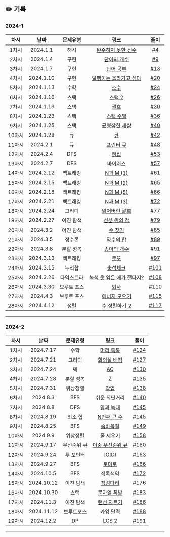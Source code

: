 ## ✏️ 기록

### 2024-1
| 차시 |    날짜    | 문제유형 | 링크 | 풀이 |
|:----:|:---------:|:----:|:-----:|:----:|
| 1차시 | 2024.1.1 |  해시  |  <a href= "https://school.programmers.co.kr/learn/courses/30/lessons/42576">완주하지 못한 선수</a> |[#4](https://github.com/AlgoLeadMe/AlgoLeadMe-4/pull/4) |
| 2차시 | 2024.1.4 |  구현 |  <a href= "https://www.acmicpc.net/problem/1152">단어의 개수</a> |[#9](https://github.com/AlgoLeadMe/AlgoLeadMe-4/pull/9) |
| 3차시 | 2024.1.7 |  구현 |  <a href= "https://www.acmicpc.net/problem/1157">단어 공부</a> |[#13](https://github.com/AlgoLeadMe/AlgoLeadMe-4/pull/13) |
| 4차시 | 2024.1.10 |  구현 |  <a href= "https://www.acmicpc.net/problem/2869">달팽이는 올라가고 싶다</a> |[#20](https://github.com/AlgoLeadMe/AlgoLeadMe-4/pull/20) |
| 5차시 | 2024.1.13 |  수학 |  <a href= "https://www.acmicpc.net/problem/2581">소수</a> |[#24](https://github.com/AlgoLeadMe/AlgoLeadMe-4/pull/24) |
| 6차시 | 2024.1.16 |  스택 |  <a href= "https://www.acmicpc.net/problem/28278">스택 2</a> |[#26](https://github.com/AlgoLeadMe/AlgoLeadMe-4/pull/26) |
| 7차시 | 2024.1.19 |  스택 |  <a href= "https://www.acmicpc.net/problem/9012">괄호</a> |[#30](https://github.com/AlgoLeadMe/AlgoLeadMe-4/pull/30) |
| 8차시 | 2024.1.23 |  스택 |  <a href= "https://www.acmicpc.net/problem/1874">스택 수열</a> |[#36](https://github.com/AlgoLeadMe/AlgoLeadMe-4/pull/36) |
| 9차시 | 2024.1.25 |  스택 |  <a href= "https://www.acmicpc.net/problem/4949">균형잡힌 세상</a> |[#40](https://github.com/AlgoLeadMe/AlgoLeadMe-4/pull/40) |
| 10차시 | 2024.1.28 |  큐 |  <a href= "https://www.acmicpc.net/problem/10845">큐</a> |[#42](https://github.com/AlgoLeadMe/AlgoLeadMe-4/pull/42) |
| 11차시 | 2024.2.1 |  큐 |  <a href= "https://www.acmicpc.net/problem/1966">프린터 큐</a> |[#48](https://github.com/AlgoLeadMe/AlgoLeadMe-4/pull/48) |
| 12차시 | 2024.2.4 |  DFS |  <a href= "https://www.acmicpc.net/problem/3109">빵집</a> |[#53](https://github.com/AlgoLeadMe/AlgoLeadMe-4/pull/53) |
| 13차시 | 2024.2.7 |  DFS |  <a href= "https://www.acmicpc.net/problem/2606">바이러스</a> |[#57](https://github.com/AlgoLeadMe/AlgoLeadMe-4/pull/57) |
| 14차시 | 2024.2.12 |  백트래킹 |  <a href= "https://www.acmicpc.net/problem/15649">N과 M (1)</a> |[#61](https://github.com/AlgoLeadMe/AlgoLeadMe-4/pull/61) |
| 15차시 | 2024.2.15 |  백트래킹 |  <a href= "https://www.acmicpc.net/problem/15650">N과 M (2)</a> |[#65](https://github.com/AlgoLeadMe/AlgoLeadMe-4/pull/65) |
| 16차시 | 2024.2.18 |  백트래킹 |  <a href= "https://www.acmicpc.net/problem/15654">N과 M (5)</a> |[#66](https://github.com/AlgoLeadMe/AlgoLeadMe-4/pull/66) |
| 17차시 | 2024.2.21 |  백트래킹 |  <a href= "https://www.acmicpc.net/problem/15651">N과 M (3)</a> |[#72](https://github.com/AlgoLeadMe/AlgoLeadMe-4/pull/72) |
| 18차시 | 2024.2.24 |  그리디 |  <a href= "https://www.acmicpc.net/problem/1541">잃어버린 괄호</a> |[#77](https://github.com/AlgoLeadMe/AlgoLeadMe-4/pull/77) |
| 19차시 | 2024.2.27 |  이진 탐색 |  <a href= "https://www.acmicpc.net/problem/11663">선분 위의 점</a> |[#79](https://github.com/AlgoLeadMe/AlgoLeadMe-4/pull/79) |
| 20차시 | 2024.3.2 |  이진 탐색 |  <a href= "https://www.acmicpc.net/problem/1920">수 찾기</a> |[#85](https://github.com/AlgoLeadMe/AlgoLeadMe-4/pull/85) |
| 21차시 | 2024.3.5 |  정수론 |  <a href= "https://www.acmicpc.net/problem/17425">약수의 합</a> |[#89](https://github.com/AlgoLeadMe/AlgoLeadMe-4/pull/89) |
| 22차시 | 2024.3.8 | 분할 정복 |  <a href= "https://www.acmicpc.net/problem/1780">종이의 개수</a> |[#91](https://github.com/AlgoLeadMe/AlgoLeadMe-4/pull/91) |
| 23차시 | 2024.3.13 | 백트래킹 |  <a href= "https://www.acmicpc.net/problem/6603">로또</a> |[#97](https://github.com/AlgoLeadMe/AlgoLeadMe-4/pull/97) |
| 24차시 | 2024.3.15 | 누적합 |  <a href= "https://www.acmicpc.net/problem/20438">출석체크</a> |[#101](https://github.com/AlgoLeadMe/AlgoLeadMe-4/pull/101) |
| 25차시 | 2024.3.26 | 다익스트라 |  <a href= "https://www.acmicpc.net/problem/10191">녹색 옷 입은 애가 젤다지?</a> |[#108](https://github.com/AlgoLeadMe/AlgoLeadMe-4/pull/108) |
| 26차시 | 2024.3.30 | 브루트 포스 |  <a href= "https://www.acmicpc.net/problem/14501">퇴사</a> |[#110](https://github.com/AlgoLeadMe/AlgoLeadMe-4/pull/110) |
| 27차시 | 2024.4.3 | 브루트 포스 |  <a href= "https://www.acmicpc.net/problem/16198">에너지 모으기</a> |[#115](https://github.com/AlgoLeadMe/AlgoLeadMe-4/pull/115) |
| 28차시 | 2024.4.12 | 정렬 |  <a href= "https://www.acmicpc.net/problem/2751">수 정렬하기 2</a> |[#117](https://github.com/AlgoLeadMe/AlgoLeadMe-4/pull/117) |
---

### 2024-2
| 차시 |    날짜    | 문제유형 | 링크 | 풀이 |
|:----:|:---------:|:----:|:-----:|:----:|
| 1차시 | 2024.7.17 | 수학 |  <a href= "https://www.acmicpc.net/problem/1241">머리 톡톡</a> |[#124](https://github.com/AlgoLeadMe/AlgoLeadMe-4/pull/124) |
| 2차시 | 2024.7.21 | 그리디 |  <a href= "https://www.acmicpc.net/problem/1931">회의실 배정</a> |[#127](https://github.com/AlgoLeadMe/AlgoLeadMe-4/pull/127) |
| 3차시 | 2024.7.24 | 덱 |  <a href= "https://www.acmicpc.net/problem/5430">AC</a> |[#130](https://github.com/AlgoLeadMe/AlgoLeadMe-4/pull/130) |
| 4차시 | 2024.7.28 | 분할 정복 |  <a href= "https://www.acmicpc.net/problem/1074">Z</a> |[#135](https://github.com/AlgoLeadMe/AlgoLeadMe-4/pull/135) |
| 5차시 | 2024.7.31 | 위상정렬 |  <a href= "https://www.acmicpc.net/problem/2056">작업</a> |[#138](https://github.com/AlgoLeadMe/AlgoLeadMe-4/pull/138) |
| 6차시 | 2024.8.3 | BFS |  <a href= "https://www.acmicpc.net/problem/14940">쉬운 최단거리</a> |[#140](https://github.com/AlgoLeadMe/AlgoLeadMe-4/pull/140) |
| 7차시 | 2024.8.8 | DFS |  <a href= "https://school.programmers.co.kr/learn/courses/30/lessons/92343">양과 늑대</a> |[#145](https://github.com/AlgoLeadMe/AlgoLeadMe-4/pull/145) |
| 8차시 | 2024.8.19 | 최소 힙 |  <a href= "https://www.acmicpc.net/problem/2075">N번째 큰 수</a> |[#145](https://github.com/AlgoLeadMe/AlgoLeadMe-4/pull/147) |
| 9차시 | 2024.8.25 | BFS |  <a href= "https://www.acmicpc.net/problem/1697">숨바꼭질</a> |[#149](https://github.com/AlgoLeadMe/AlgoLeadMe-4/pull/149) |
| 10차시 | 2024.9.9 | 위상정렬 |  <a href= "https://www.acmicpc.net/problem/2252">줄 세우기</a> |[#158](https://github.com/AlgoLeadMe/AlgoLeadMe-4/pull/158) |
| 11차시 | 2024.9.17 | 우선순위 큐 |  <a href= "https://www.acmicpc.net/problem/7662">이중 우선순위 큐</a> |[#160](https://github.com/AlgoLeadMe/AlgoLeadMe-4/pull/160) |
| 12차시 | 2024.9.24 | 투 포인터 |  <a href= "https://www.acmicpc.net/problem/5525">IOIOI</a> |[#163](https://github.com/AlgoLeadMe/AlgoLeadMe-4/pull/163) |
| 13차시 | 2024.9.27 | BFS |  <a href= "https://www.acmicpc.net/problem/7576">토마토</a> |[#166](https://github.com/AlgoLeadMe/AlgoLeadMe-4/pull/166) |
| 14차시 | 2024.10.5 | BFS |  <a href= "https://www.acmicpc.net/problem/10026">적록색약</a> |[#172](https://github.com/AlgoLeadMe/AlgoLeadMe-4/pull/172) |
| 15차시 | 2024.10.12 | 이진 탐색 |  <a href= "https://school.programmers.co.kr/learn/courses/30/lessons/43236">징검다리</a> |[#176](https://github.com/AlgoLeadMe/AlgoLeadMe-4/pull/176) |
| 16차시 | 2024.10.30 | 스택 |  <a href= "https://www.acmicpc.net/problem/9935">문자열 폭발</a> |[#183](https://github.com/AlgoLeadMe/AlgoLeadMe-4/pull/183) |
| 17차시 | 2024.11.3 | 이진 탐색 |  <a href= "https://www.acmicpc.net/problem/1654">랜선 자르기</a> |[#186](https://github.com/AlgoLeadMe/AlgoLeadMe-4/pull/186) |
| 18차시 | 2024.11.12 | 브루트포스 |  <a href= "https://www.acmicpc.net/problem/6064">카잉 달력</a> |[#188](https://github.com/AlgoLeadMe/AlgoLeadMe-4/pull/188) |
| 19차시 | 2024.12.2 | DP |  <a href= "https://www.acmicpc.net/problem/9252">LCS 2</a> |[#191](https://github.com/AlgoLeadMe/AlgoLeadMe-4/pull/191) |
---